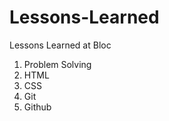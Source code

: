 # Lessons-Learned
Lessons Learned at Bloc
   1. Problem Solving
   2. HTML
   3. CSS
   4. Git
   5. Github
